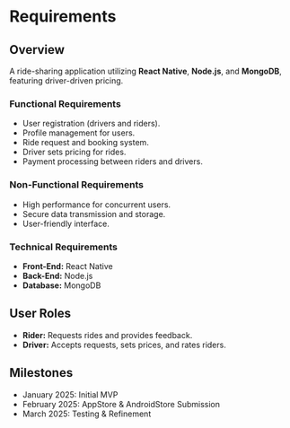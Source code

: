 # Requirements

## Overview
A ride-sharing application utilizing **React Native**, **Node.js**, and **MongoDB**, featuring driver-driven pricing.

### Functional Requirements
- User registration (drivers and riders).
- Profile management for users.
- Ride request and booking system.
- Driver sets pricing for rides.
- Payment processing between riders and drivers.

### Non-Functional Requirements
- High performance for concurrent users.
- Secure data transmission and storage.
- User-friendly interface.

### Technical Requirements
- **Front-End:** React Native
- **Back-End:** Node.js
- **Database:** MongoDB

## User Roles
- **Rider:** Requests rides and provides feedback.
- **Driver:** Accepts requests, sets prices, and rates riders.

## Milestones
- January 2025: Initial MVP
- February 2025: AppStore & AndroidStore Submission
- March 2025: Testing & Refinement